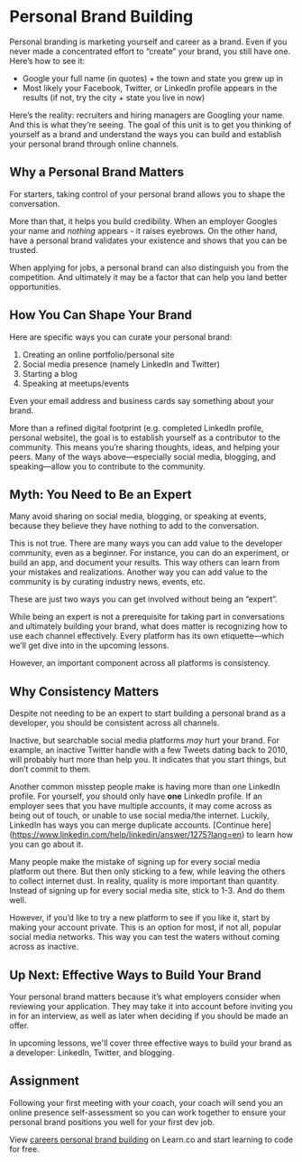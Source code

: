 # Personal Brand Building

Personal branding is marketing yourself and career as a brand. Even if you never made a concentrated effort to “create” your brand, you still have one. Here’s how to see it:

- Google your full name (in quotes) + the town and state you grew up in 
- Most likely your Facebook, Twitter, or LinkedIn profile appears in the results (if not, try the city + state you live in now)


Here’s the reality: recruiters and hiring managers are Googling your name. And this is what they’re seeing. The goal of this unit is to get you thinking of yourself as a brand and understand the ways you can build and establish your personal brand through online channels.

## Why a Personal Brand Matters

For starters, taking control of your personal brand allows you to shape the conversation.

More than that, it helps you build credibility. When an employer Googles your name and *nothing* appears - it raises eyebrows. On the other hand, have a personal brand validates your existence and shows that you can be trusted. 

When applying for jobs, a personal brand can also distinguish you from the competition. And ultimately it may be a factor that can help you land better opportunities.  

## How You Can Shape Your Brand

Here are specific ways you can curate your personal brand:

1. Creating an online portfolio/personal site
2. Social media presence (namely LinkedIn and Twitter)
3. Starting a blog
4. Speaking at meetups/events

Even your email address and business cards say something about your brand.

More than a refined digital footprint (e.g. completed LinkedIn profile, personal website), the goal is to establish yourself as a contributor to the community. This means you’re sharing thoughts, ideas, and helping your peers. Many of the ways above—especially social media, blogging, and speaking—allow you to contribute to the community. 

## Myth: You Need to Be an Expert

Many avoid sharing on social media, blogging, or speaking at events, because they believe they have nothing to add to the conversation.

This is not true. There are many ways you can add value to the developer community, even as a beginner. For instance, you can do an experiment, or build an app, and document your results. This way others can learn from your mistakes and realizations. Another way you can add value to the community is by curating industry news, events, etc. 

These are just two ways you can get involved without being an “expert”. 

While being an expert is not a prerequisite for taking part in conversations and ultimately building your brand, what does matter is recognizing how to use each channel effectively. Every platform has its own etiquette—which we’ll get dive into in the upcoming lessons.  

However, an important component across all platforms is consistency.

## Why Consistency Matters

Despite not needing to be an expert to start building a personal brand as a developer, you should be consistent across all channels.

Inactive, but searchable social media platforms *may* hurt your brand. For example, an inactive Twitter handle with a few Tweets dating back to 2010, will probably hurt more than help you. It indicates that you start things, but don’t commit to them. 

Another common misstep people make is having more than one LinkedIn profile. For yourself, you should only have **one** LinkedIn profile. If an employer sees that you have multiple accounts, it may come across as being out of touch, or unable to use social media/the internet. Luckily, LinkedIn has ways you can merge duplicate accounts. [Continue here] (https://www.linkedin.com/help/linkedin/answer/1275?lang=en) to learn how you can go about it. 

Many people make the mistake of signing up for every social media platform out there. But then only sticking to a few, while leaving the others to collect internet dust. In reality, quality is more important than quantity. Instead of signing up for every social media site, stick to 1-3. And do them well.

However, if you’d like to try a new platform to see if you like it, start by making your account private. This is an option for most, if not all, popular social media networks. This way you can test the waters without coming across as inactive. 

## Up Next: Effective Ways to Build Your Brand 

Your personal brand matters because it’s what employers consider when reviewing your application. They may take it into account before inviting you in for an interview, as well as later when deciding if you should be made an offer.

In upcoming lessons, we'll cover three effective ways to build your brand as a developer: LinkedIn, Twitter, and blogging.

## Assignment

Following your first meeting with your coach, your coach will send you an online presence self-assessment so you can work together to ensure your personal brand positions you well for your first dev job. 

<p data-visibility='hidden'>View <a href='https://learn.co/lessons/careers-personal-brand-building'>careers personal brand building</a> on Learn.co and start learning to code for free.</p>
